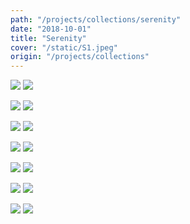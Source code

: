 ```yaml
---
path: "/projects/collections/serenity"
date: "2018-10-01"
title: "Serenity"
cover: "/static/S1.jpeg"
origin: "/projects/collections"
---
```

<zoom-image 
  src='/static/S1.jpeg' 
  zoomSrc='/static/S1.jpeg' 
  caption='Javia - Serenity'>
</zoom-image>
<hidden>
    <img src='/static/S1.jpeg' />
    <img src='/static/S1.jpeg' />
</hidden>

<zoom-image 
  src='/static/S2.jpeg' 
  zoomSrc='/static/S2.jpeg' 
  caption='Javia - Serenity'>
</zoom-image>
<hidden>
    <img src='/static/S2.jpeg' />
    <img src='/static/S2.jpeg' />
</hidden>

<zoom-image 
  src='/static/S3.jpeg' 
  zoomSrc='/static/S3.jpeg' 
  caption='Javia - Serenity'>
</zoom-image>
<hidden>
    <img src='/static/S3.jpeg' />
    <img src='/static/S3.jpeg' />
</hidden>

<zoom-image 
  src='/static/S4.jpeg' 
  zoomSrc='/static/S4.jpeg' 
  caption='Javia - Serenity'>
</zoom-image>
<hidden>
    <img src='/static/S4.jpeg' />
    <img src='/static/S4.jpeg' />
</hidden>

<zoom-image 
  src='/static/S5.jpeg' 
  zoomSrc='/static/S5.jpeg' 
  caption='Javia - Serenity'>
</zoom-image>
<hidden>
    <img src='/static/S5.jpeg' />
    <img src='/static/S5.jpeg' />
</hidden>

<zoom-image 
  src='/static/S6.jpeg' 
  zoomSrc='/static/S6.jpeg' 
  caption='Javia - Serenity'>
</zoom-image>
<hidden>
    <img src='/static/S6.jpeg' />
    <img src='/static/S6.jpeg' />
</hidden>

<zoom-image 
  src='/static/S7.jpeg' 
  zoomSrc='/static/S7.jpeg' 
  caption='Javia - Serenity'>
</zoom-image>
<hidden>
    <img src='/static/S7.jpeg' />
    <img src='/static/S7.jpeg' />
</hidden>
